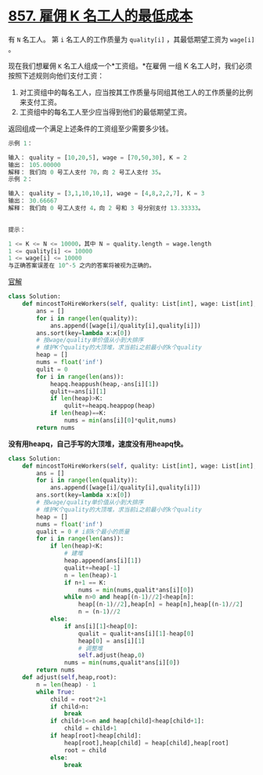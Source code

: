 # [857. 雇佣 K 名工人的最低成本](https://leetcode-cn.com/problems/minimum-cost-to-hire-k-workers/)


有 `N` 名工人。 第 `i` 名工人的工作质量为 `quality[i]` ，其最低期望工资为 `wage[i]` 。

现在我们想雇佣 `K` 名工人组成一个*工资组。*在雇佣 一组 K 名工人时，我们必须按照下述规则向他们支付工资：

1. 对工资组中的每名工人，应当按其工作质量与同组其他工人的工作质量的比例来支付工资。
2. 工资组中的每名工人至少应当得到他们的最低期望工资。

返回组成一个满足上述条件的工资组至少需要多少钱。

```python
示例 1：

输入： quality = [10,20,5], wage = [70,50,30], K = 2
输出： 105.00000
解释： 我们向 0 号工人支付 70，向 2 号工人支付 35。
示例 2：

输入： quality = [3,1,10,10,1], wage = [4,8,2,2,7], K = 3
输出： 30.66667
解释： 我们向 0 号工人支付 4，向 2 号和 3 号分别支付 13.33333。
 

提示：

1 <= K <= N <= 10000，其中 N = quality.length = wage.length
1 <= quality[i] <= 10000
1 <= wage[i] <= 10000
与正确答案误差在 10^-5 之内的答案将被视为正确的。
```

[官解](<https://leetcode-cn.com/problems/minimum-cost-to-hire-k-workers/solution/gu-yong-k-ming-gong-ren-de-zui-di-cheng-ben-by-lee/>)

```python
class Solution:
    def mincostToHireWorkers(self, quality: List[int], wage: List[int], K: int) -> float:
        ans = []
        for i in range(len(quality)):
            ans.append([wage[i]/quality[i],quality[i]])
        ans.sort(key=lambda x:x[0])
        # 按wage/quality单价值从小到大排序
        # 维护K个quality的大顶堆，求当前i之前最小的k个quality
        heap = []
        nums = float('inf')
        qulit = 0
        for i in range(len(ans)):
            heapq.heappush(heap,-ans[i][1])
            qulit+=ans[i][1]
            if len(heap)>K:
                qulit+=heapq.heappop(heap)
            if len(heap)==K:
                nums = min(ans[i][0]*qulit,nums)
        return nums
```

**没有用heapq，自己手写的大顶堆，速度没有用heapq快。**

```python
class Solution:
    def mincostToHireWorkers(self, quality: List[int], wage: List[int], K: int) -> float:
        ans = []
        for i in range(len(quality)):
            ans.append([wage[i]/quality[i],quality[i]])
        ans.sort(key=lambda x:x[0])
        # 按wage/quality单价值从小到大排序
        # 维护K个quality的大顶堆，求当前i之前最小的k个quality
        heap = []
        nums = float('inf')
        qualit = 0 # i前k个最小的质量
        for i in range(len(ans)):
            if len(heap)<K:
                # 建堆
                heap.append(ans[i][1])
                qualit+=heap[-1]
                n = len(heap)-1
                if n+1 == K:
                    nums = min(nums,qualit*ans[i][0])
                while n>0 and heap[(n-1)//2]<heap[n]:
                    heap[(n-1)//2],heap[n] = heap[n],heap[(n-1)//2]
                    n = (n-1)//2
            else:
                if ans[i][1]<heap[0]:
                    qualit = qualit+ans[i][1]-heap[0]
                    heap[0] = ans[i][1]
                    # 调整堆
                    self.adjust(heap,0)
                nums = min(nums,qualit*ans[i][0])
        return nums
    def adjust(self,heap,root):
        n = len(heap) - 1
        while True:
            child = root*2+1
            if child>n:
                break
            if child+1<=n and heap[child]<heap[child+1]:
                child = child+1
            if heap[root]<heap[child]:
                heap[root],heap[child] = heap[child],heap[root]
                root = child
            else:
                break
```

